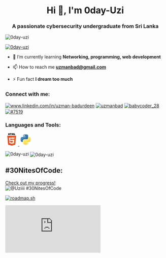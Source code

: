 <h1 align="center">Hi 👋, I'm 0day-Uzi</h1>
<h3 align="center">A passionate cybersecurity undergraduate from Sri Lanka</h3>

<p align="left"> <img src="https://komarev.com/ghpvc/?username=0day-uzi&label=Profile%20views&color=0e75b6&style=flat" alt="0day-uzi" /> </p>

<p align="left"> <a href="https://github.com/ryo-ma/github-profile-trophy"><img src="https://github-profile-trophy.vercel.app/?username=0day-uzi" alt="0day-uzi" /></a> </p>

- 🌱 I’m currently learning **Networking, programming, web development**

- 📫 How to reach me **uzmanbad@gmail.com**

- ⚡ Fun fact **I dream too much**

<h3 align="left">Connect with me:</h3>
<p align="left">
<a href="https://linkedin.com/in/www.linkedin.com/in/uzman-badurdeen" target="blank"><img align="center" src="https://raw.githubusercontent.com/rahuldkjain/github-profile-readme-generator/master/src/images/icons/Social/linked-in-alt.svg" alt="www.linkedin.com/in/uzman-badurdeen" height="30" width="40" /></a>
<a href="https://www.hackerrank.com/uzmanbad" target="blank"><img align="center" src="https://raw.githubusercontent.com/rahuldkjain/github-profile-readme-generator/master/src/images/icons/Social/hackerrank.svg" alt="uzmanbad" height="30" width="40" /></a>
<a href="https://www.leetcode.com/babycoder_28" target="blank"><img align="center" src="https://raw.githubusercontent.com/rahuldkjain/github-profile-readme-generator/master/src/images/icons/Social/leet-code.svg" alt="babycoder_28" height="30" width="40" /></a>
<a href="https://discord.gg/#7519" target="blank"><img align="center" src="https://raw.githubusercontent.com/rahuldkjain/github-profile-readme-generator/master/src/images/icons/Social/discord.svg" alt="#7519" height="30" width="40" /></a>
</p>

<h3 align="left">Languages and Tools:</h3>
<p align="left"> <a href="https://www.w3.org/html/" target="_blank" rel="noreferrer"> <img src="https://raw.githubusercontent.com/devicons/devicon/master/icons/html5/html5-original-wordmark.svg" alt="html5" width="40" height="40"/> </a> <a href="https://www.python.org" target="_blank" rel="noreferrer"> <img src="https://raw.githubusercontent.com/devicons/devicon/master/icons/python/python-original.svg" alt="python" width="40" height="40"/> </a> </p>

<p><img align="left" src="https://github-readme-stats.vercel.app/api/top-langs?username=0day-uzi&show_icons=true&locale=en&layout=compact" alt="0day-uzi" /></p>

<p>&nbsp;<img align="center" src="https://github-readme-stats.vercel.app/api?username=0day-uzi&show_icons=true&locale=en" alt="0day-uzi" /></p>

## #30NitesOfCode:
  [Check out my progress!](https://www.codedex.io/@Uziiii/30-nites-of-code)  
  ![@Uziiii #30NitesOfCode](https://www.codedex.io/api/petStatus?user=Uziiii)

[![roadmap.sh](https://roadmap.sh/card/wide/6789f81498c00f7117b260fb?variant=dark)](https://roadmap.sh)

<iframe src="https://tryhackme.com/api/v2/badges/public-profile?userPublicId=4013147" style='border:none;'></iframe>
